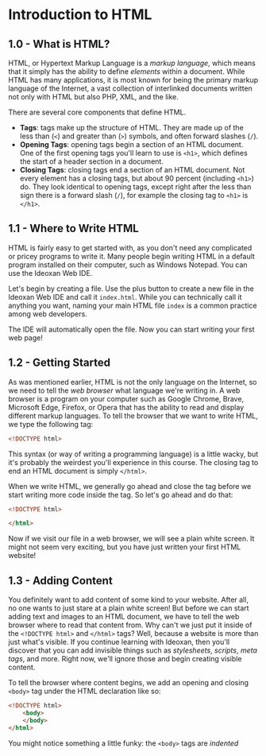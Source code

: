 # Introduction to HTML
## 1.0 - What is HTML?
HTML, or Hypertext Markup Language is a _markup language_, which means that it simply has the ability to define _elements_ within a document.  While HTML has many applications, it is most known for being the primary markup language of the Internet, a vast collection of interlinked documents written not only with HTML but also PHP, XML, and the like.  

There are several core components that define HTML.
- **Tags**: tags make up the structure of HTML.  They are made up of the less than (`<`) and greater than (`>`) symbols, and often forward slashes (`/`).  
- **Opening Tags**: opening tags begin a section of an HTML document.  One of the first opening tags you'll learn to use is `<h1>`, which defines the start of a header section in a document.  
- **Closing Tags**: closing tags end a section of an HTML document.  Not every element has a closing tags, but about 90 percent (including `<h1>`) do.  They look identical to opening tags, except right after the less than sign there is a forward slash (`/`), for example the closing tag to `<h1>` is `</h1>`.  

## 1.1 - Where to Write HTML
HTML is fairly easy to get started with, as you don't need any complicated or pricey programs to write it.  Many people begin writing HTML in a default program installed on their computer, such as Windows Notepad.  You can use the Ideoxan Web IDE.  

Let's begin by creating a file.  Use the plus button to create a new file in the Ideoxan Web IDE and call it `index.html`.  While you can technically call it anything you want, naming your main HTML file `index` is a common practice among web developers.  

The IDE will automatically open the file.  Now you can start writing your first web page!

## 1.2 - Getting Started
As was mentioned earlier, HTML is not the only language on the Internet, so we need to tell the _web browser_ what language we're writing in.  A web browser is a program on your computer such as Google Chrome, Brave, Microsoft Edge, Firefox, or Opera that has the ability to read and display different markup languages.  To tell the browser that we want to write HTML, we type the following tag: 
```html
<!DOCTYPE html>
```
This syntax (or way of writing a programming language) is a little wacky, but it's probably the weirdest you'll experience in this course.  The closing tag to end an HTML document is simply `</html>`.

When we write HTML, we generally go ahead and close the tag before we start writing more code inside the tag.  So let's go ahead and do that: 
```html
<!DOCTYPE html>

</html>
```

Now if we visit our file in a web browser, we will see a plain white screen.  It might not seem very exciting, but you have just written your first HTML website!

## 1.3 - Adding Content
You definitely want to add content of some kind to your website.  After all, no one wants to just stare at a plain white screen!  But before we can start adding text and images to an HTML document, we have to tell the web browser where to read that content from.  Why can't we just put it inside of the `<!DOCTYPE html>` and `</html>` tags?  Well, because a website is more than just what's visible.  If you continue learning with Ideoxan, then you'll discover that you can add invisible things such as _stylesheets_, _scripts_, _meta tags_, and more.  Right now, we'll ignore those and begin creating visible content.  

To tell the browser where content begins, we add an opening and closing `<body>` tag under the HTML declaration like so:
```html
<!DOCTYPE html>
    <body>
    </body>
</html>
```
You might notice something a little funky: the `<body>` tags are _indented_
<!--stackedit_data:
eyJoaXN0b3J5IjpbMjAxMjA1NTk2OV19
-->